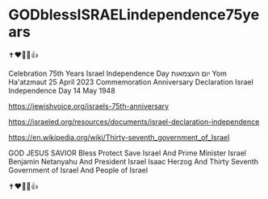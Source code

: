 # GODblessISRAELindependence75years

✝️❤️🥰🙏👍

Celebration 75th Years Israel Independence Day יום העצמאות Yom Ha'atzmaut 25 April 2023 Commemoration Anniversary Declaration Israel Independence Day 14 May 1948

https://jewishvoice.org/israels-75th-anniversary

https://israeled.org/resources/documents/israel-declaration-independence

https://en.wikipedia.org/wiki/Thirty-seventh_government_of_Israel

GOD JESUS SAVIOR Bless Protect Save Israel And Prime Minister Israel Benjamin Netanyahu And President Israel Isaac Herzog And Thirty Seventh Government of Israel And People of Israel

✝️❤️🥰🙏👍
